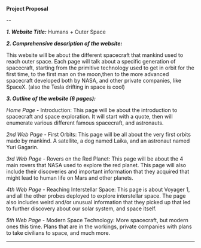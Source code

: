 **Project Proposal**

--

***1. Website Title:***
Humans + Outer Space

***2. Comprehensive description of the website:***

This website will be about the different spacecraft that mankind used to reach outer space. Each page will talk about a specific generation of spacecraft, starting from the primitive technology used to get in orbit for the first time, to the first man on the moon,then to the more advanced spacecraft developed both by NASA, and other private companies, like SpaceX. (also the Tesla drifting in space is cool)

***3. Outline of the website (6 pages):***

*Home Page* - Introduction:
This page will be about the introduction to spacecraft and space exploration.
It will start with a quote, then will enumerate various different famous spacecraft, and astronauts.

*2nd Web Page* - First Orbits:
This page will be all about the very first orbits made by mankind. A satellite, a dog named Laika, and an astronaut named Yuri Gagarin.

*3rd Web Page* - Rovers on the Red Planet:
This page will be about the 4 main rovers that NASA used to explore the red planet. This page will also include their discoveries and important information that they acquired that might lead to human life on Mars and other planets.

*4th Web Page* - Reaching Interstellar Space:
This page is about Voyager 1, and all the other probes deployed to explore interstellar space. The page also includes weird and/or unusual information that they picked up that led to further discovery about our solar system, and space itself.

*5th Web Page* - Modern Space Technology:
More spacecraft, but modern ones this time. Plans that are in the workings, private companies with plans to take civilians to space, and much more.


****
